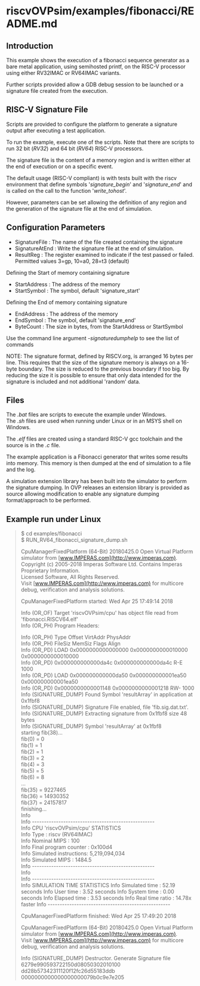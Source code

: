 riscvOVPsim/examples/fibonacci/README.md
===

Introduction
---

This example shows the execution of a fibonacci sequence generator as a bare metal application, using semihosted printf, on the RISC-V processor using either RV32IMAC or RV64IMAC variants.

Further scripts provided allow a GDB debug session to be launched or a signature file created from the execution.

RISC-V Signature File
---

Scripts are provided to configure the platform to generate a signature output after executing a test application.

To run the example, execute one of the scripts. Note that there are scripts to run 32 bit (_RV32_) and 64 bit (_RV64_) RISC-V processors.

The signature file is the content of a memory region and is written either at the end of execution or on a specific event.

The default usage (RISC-V compliant) is with tests built with the riscv environment that define symbols '_signature_begin_' and '_signature_end_' and is called on the call to the function '_write_tohost_'.

However, parameters can be set allowing the definition of any region and the generation of the signature file at the end of simulation.

Configuration Parameters
---

  - SignatureFile   : The name of the file created containing the signature  
  - SignatureAtEnd  : Write the signature file at the end of simulation.
  - ResultReg       : The register examined to indicate if the test passed or failed. Permitted values 3=gp, 10=a0, 28=t3 (default)

Defining the Start of memory containing signature  
  - StartAddress    : The address of the memory
  - StartSymbol     : The symbol, default 'signature_start'  

Defining the End of memory containing signature  
  - EndAddress      : The address of the memory  
  - EndSymbol       : The symbol, default 'signature_end'  
  - ByteCount       : The size in bytes, from the StartAddress or StartSymbol

Use the command line argument _-signaturedumphelp_ to see the list of commands

NOTE:
The signature format, defined by RISCV.org, is arranged 16 bytes per line. This requires that the size of the signature memory is always on a 16-byte boundary. The size is reduced to the previous boundary if too big. By reducing the size it is possible to ensure that only data intended for the signature is included and not additional 'random' data.

Files
---
The _.bat_ files are scripts to execute the example under Windows.  
The _.sh_ files are used when running under Linux or in an MSYS shell on Windows.

The _.elf_ files are created using a standard RISC-V gcc toolchain and the source is in the _.c_ file.  

The example application is a Fibonacci generator that writes some results into memory. This memory is then dumped at the end of simulation to a file and the log.

A simulation extension library has been built into the simulator to perform the signature dumping. 
In OVP releases an extension library is provided as source allowing modification to enable any signature dumping format/approach to be performed.

Example run under Linux
---

> $ cd examples/fibonacci  
> $ RUN_RV64_fibonacci_signature_dump.sh  
> 
> CpuManagerFixedPlatform (64-Bit) 20180425.0 Open Virtual Platform simulator from [www.IMPERAS.com](http://www.imperas.com).  
> Copyright (c) 2005-2018 Imperas Software Ltd.  Contains Imperas Proprietary Information.  
> Licensed Software, All Rights Reserved.  
> Visit [www.IMPERAS.com](http://www.imperas.com) for multicore debug, verification and analysis solutions.  
>   
> CpuManagerFixedPlatform started: Wed Apr 25 17:49:14 2018  
>     
> Info (OR_OF) Target 'riscvOVPsim/cpu' has object file read from 'fibonacci.RISCV64.elf'  
> Info (OR_PH) Program Headers:  
> 
> Info (OR_PH) Type           Offset             VirtAddr           PhysAddr  
> Info (OR_PH)                FileSiz            MemSiz             Flags  Align  
> Info (OR_PD) LOAD           0x0000000000000000 0x0000000000010000 0x0000000000010000  
> Info (OR_PD)                0x000000000000da4c 0x000000000000da4c R-E    1000  
> Info (OR_PD) LOAD           0x000000000000da50 0x000000000001ea50 0x000000000001ea50  
> Info (OR_PD)                0x0000000000001148 0x0000000000001218 RW-    1000  
> Info (SIGNATURE_DUMP) Found Symbol 'resultArray' in application at 0x1fbf8  
> Info (SIGNATURE_DUMP) Signature File enabled, file 'fib.sig.dat.txt'.  
> Info (SIGNATURE_DUMP) Extracting signature from 0x1fbf8 size 48 bytes  
> Info (SIGNATURE_DUMP) Symbol 'resultArray' at 0x1fbf8  
> starting fib(38)...  
> fib(0) = 0  
> fib(1) = 1  
> fib(2) = 1  
> fib(3) = 2  
> fib(4) = 3  
> fib(5) = 5  
> fib(6) = 8  
> ...  
> fib(35) = 9227465  
> fib(36) = 14930352  
> fib(37) = 24157817  
> finishing...  
> Info     
> Info ---------------------------------------------------    
> Info CPU 'riscvOVPsim/cpu' STATISTICS  
> Info   Type                  : riscv (RV64IMAC)  
> Info   Nominal MIPS          : 100  
> Info   Final program counter : 0x100d4  
> Info   Simulated instructions: 5,219,094,034  
> Info   Simulated MIPS        : 1484.5  
> Info ---------------------------------------------------  
> Info   
> Info ---------------------------------------------------  
> Info SIMULATION TIME STATISTICS
> Info   Simulated time        : 52.19 seconds
> Info   User time             : 3.52 seconds
> Info   System time           : 0.00 seconds
> Info   Elapsed time          : 3.53 seconds
> Info   Real time ratio       : 14.78x faster
> Info ---------------------------------------------------
>    
> CpuManagerFixedPlatform finished: Wed Apr 25 17:49:20 2018  
>   
> CpuManagerFixedPlatform (64-Bit) 20180425.0 Open Virtual Platform simulator from [www.IMPERAS.com](http://www.imperas.com).  
> Visit [www.IMPERAS.com](http://www.imperas.com) for multicore debug, verification and analysis solutions.  
> 
> Info (SIGNATURE_DUMP) Destructor. Generate Signature file  
> 6279e990593722150d08050302010100  
> dd28b57342311120f12fc26d55183ddb  
> 0000000000000000000079b0c9e7e205  
>  
